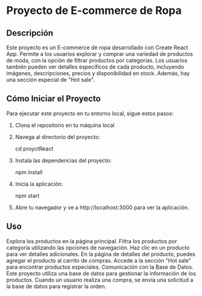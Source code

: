 # Proyecto de E-commerce de Ropa

## Descripción

Este proyecto es un E-commerce de ropa desarrollado con Create React App. Permite a los usuarios explorar y comprar una variedad de productos de moda, con la opción de filtrar productos por categorías. Los usuarios también pueden ver detalles específicos de cada producto, incluyendo imágenes, descripciones, precios y disponibilidad en stock. Además, hay una sección especial de "Hot sale".

## Cómo Iniciar el Proyecto

Para ejecutar este proyecto en tu entorno local, sigue estos pasos:

1. Clona el repositorio en tu máquina local

2. Navega al directorio del proyecto:

   cd proyctReact


3. Instala las dependencias del proyecto:

    npm install

4. Inicia la aplicación:

    npm start

5. Abre tu navegador y ve a http://localhost:3000 para ver la aplicación.

## Uso

Explora los productos en la página principal.
Filtra los productos por categoría utilizando las opciones de navegación.
Haz clic en un producto para ver detalles adicionales.
En la página de detalles del producto, puedes agregar el producto al carrito de compras.
Accede a la sección "Hot sale" para encontrar productos especiales.
Comunicación con la Base de Datos.
Este proyecto utiliza una base de datos para gestionar la información de los productos. Cuando un usuario realiza una compra, se envía una solicitud a la base de datos para registrar la orden.
